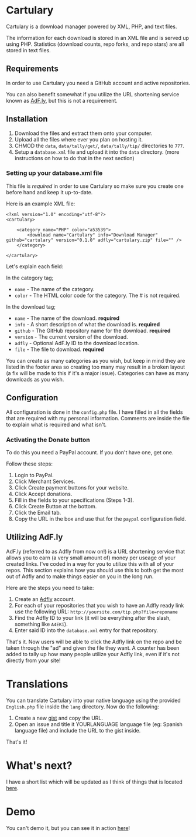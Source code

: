 # Cartulary

Cartulary is a download manager powered by XML, PHP, and text files.

The information for each download is stored in an XML file and is served up using PHP. Statistics (download counts, repo forks, and repo stars) are all stored in text files.

## Requirements

In order to use Cartulary you need a GitHub account and active repositories.

You can also benefit somewhat if you utilize the URL shortening service known as [AdF.ly](http://adf.ly/?id=1560900), but this is not a requirement.

## Installation

1. Download the files and extract them onto your computer.
2. Upload all the files where ever you plan on hosting it.
3. CHMOD the `data`, `data/tally/get/`, `data/tally/tip/` directories to `777`.
4. Setup a `database.xml` file and upload it into the `data` directory. (more instructions on how to do that in the next section)

### Setting up your database.xml file

This file is *required* in order to use Cartulary so make sure you create one before hand and keep it up-to-date.

Here is an example XML file:

	<?xml version="1.0" encoding="utf-8"?>
	<cartulary>

		<category name="PHP" color="a53539">
			<download name="Cartulary" info="Download Manager" github="cartulary" version="0.1.0" adfly="cartulary.zip" file="" />
		</category>

	</cartulary>

Let's explain each field:

In the category tag;

* `name` - The name of the category.
* `color` - The HTML color code for the category. The # is not required.


In the download tag;

* `name` - The name of the download. **required**
* `info` - A short description of what the download is. **required**
* `github` - The GitHub repository name for the download. **required**
* `version` - The current version of the download.
* `adfly` - Optional AdF.ly ID to the download location.
* `file` - The file to download. **required**

You can create as many categories as you wish, but keep in mind they are listed in the footer area so creating too many may result in a broken layout (a fix will be made to this if it's a major issue). Categories can have as many downloads as you wish.

## Configuration

All configuration is done in the `config.php` file. I have filled in all the fields that are required with my personal information. Comments are inside the file to explain what is required and what isn't.


### Activating the Donate button

To do this you need a PayPal account. If you don't have one, get one.

Follow these steps:

1. Login to PayPal.
2. Click Merchant Services.
3. Click Create payment buttons for your website.
4. Click Accept donations.
5. Fill in the fields to your specifications (Steps 1-3).
6. Click Create Button at the bottom.
7. Click the Email tab.
8. Copy the URL in the box and use that for the `paypal` configuration field.


## Utilizing AdF.ly

AdF.ly (referred to as Adfly from now on!) is a URL shortening service that allows you to earn (a very small amount of) money per useage of your created links. I've coded in a way for you to utilize this with all of your repos. This section explains how you should use this to both get the most out of Adfly and to make things easier
on you in the long run.

Here are the steps you need to take:

1. Create an [Adfly](http://adf.ly/?id=1560900) account.
2. For each of your repositories that you wish to have an Adfly ready link use the following URL: `http://yoursite.com/tip.php?file=reponame`
3. Find the Adfly ID to your link (it will be everything after the slash, something like `A4EKi`).
4. Enter said ID into the `database.xml` entry for that repository.

That's it. Now users will be able to click the Adfly link on the repo and be taken through the "ad" and given the file they want. A counter has been added to tally up how many people utilize your Adfly link, even if it's not directly from your site!

# Translations

You can translate Cartulary into your native language using the provided `English.php` file inside the `lang` directory. Now do the following:

1. Create a new [gist](https://gist.github.com/) and copy the URL.
2. Open an issue and title it YOURLANGUAGE language file (eg: Spanish language file) and include the URL to the gist inside.

That's it!

# What's next?

I have a short list which will be updated as I think of things that is located [here](https://github.com/septor/cartulary/blob/master/TODO.mkd).

# Demo

You can't demo it, but you can see it in action [here](http://trickmod.com/)!